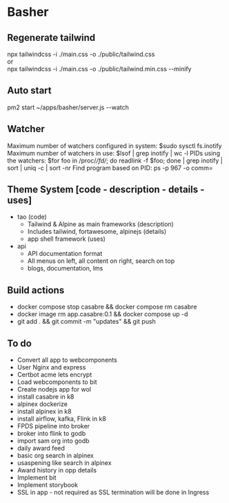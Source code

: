 # Basher

## Regenerate tailwind

npx tailwindcss -i ./main.css -o ./public/tailwind.css \
or \
npx tailwindcss -i ./main.css -o ./public/tailwind.min.css --minify

## Auto start

pm2 start ~/apps/basher/server.js --watch

## Watcher

Maximum number of watchers configured in system: $sudo sysctl fs.inotify
Maximum number of watchers in use: $lsof | grep inotify | wc -l
PIDs using the watchers: $for foo in /proc/_/fd/_; do readlink -f $foo; done | grep inotify | sort | uniq -c | sort -nr
Find program based on PID: ps -p 967 -o comm=

## Theme System [code - description - details - uses]
- tao (code)
  - Tailwind & Alpine as main frameworks (description)
  - Includes tailwind, fortawesome, alpinejs (details)
  - app shell framework (uses)
- api 
  - API documentation format 
  - All menus on left, all content on right, search on top
  - blogs, documentation, lms

## Build actions
- docker compose stop casabre && docker compose rm casabre
- docker image rm app.casabre:0.1 && docker compose up -d
- git add . && git commit -m "updates" && git push

## To do
- Convert all app to webcomponents
- User Nginx and express
- Certbot acme lets encrypt
- Load webcomponents to bit
- Create nodejs app for wol
- install casabre in k8
- alpinex dockerize
- install alpinex in k8
- install airflow, kafka, Flink in k8
- FPDS pipeline into broker
- broker into flink to godb
- import sam org into godb
- daily award feed
- basic org search in alpinex
- usaspening like search in alpinex
- Award history in opp details
- Implement bit
- Implement storybook
- SSL in app - not required as SSL termination will be done in Ingress
